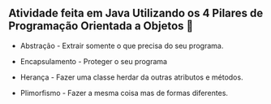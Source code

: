 ## Atividade feita em Java Utilizando os 4 Pilares de Programação Orientada a Objetos 🍵

- Abstração - Extrair somente o que precisa do seu programa.

- Encapsulamento - Proteger o seu programa

- Herança - Fazer uma classe herdar da outras atributos e métodos.

- Plimorfismo - Fazer a mesma coisa mas de formas diferentes.
